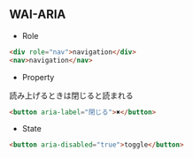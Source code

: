 ## WAI-ARIA

- Role

```html
<div role="nav">navigation</div>
<nav>navigation</nav>
```

- Property

読み上げるときは閉じると読まれる

```html
<button aria-label="閉じる">✖</button>
```

- State

```html
<button aria-disabled="true">toggle</button>
```
